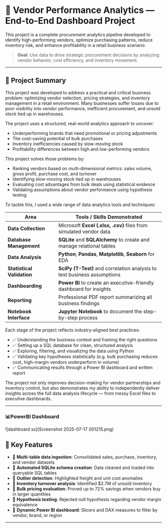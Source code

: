 # 🏪 Vendor Performance Analytics — End-to-End Dashboard Project

This project is a complete procurement analytics pipeline developed to identify high-performing vendors, optimize purchasing patterns, reduce inventory risk, and enhance profitability in a retail business scenario.

> **Goal**: Use data to drive strategic procurement decisions by analyzing vendor behavior, cost efficiency, and inventory movement.

---

## 📘 Project Summary

This project was developed to address a practical and critical business problem: optimizing vendor selection, pricing strategies, and inventory management in a retail environment. Many businesses suffer losses due to poor visibility into vendor performance, inefficient procurement, and unsold stock tied up in warehouses.

The project uses a structured, real-world analytics approach to uncover:
- Underperforming brands that need promotional or pricing adjustments
- The cost-saving potential of bulk purchases
- Inventory inefficiencies caused by slow-moving stock
- Profitability differences between high and low-performing vendors
  
This project solves those problems by:
- Ranking vendors based on multi-dimensional metrics: sales volume, gross profit, purchase cost, and turnover
- Identifying slow-moving stock tied up in warehouses
- Evaluating cost advantages from bulk deals using statistical evidence
- Validating assumptions about vendor performance using hypothesis testing

To tackle this, I used a wide range of data analytics tools and techniques:

| Area                        | Tools / Skills Demonstrated |
|-----------------------------|-----------------------------|
| **Data Collection**         | Microsoft **Excel (.xlsx, .csv)** files from simulated vendor data |
| **Database Management**     | **SQLite** and **SQLAlchemy** to create and manage relational tables |
| **Data Analysis**           | **Python**, **Pandas**, **Matplotlib**, **Seaborn** for EDA |
| **Statistical Validation**  | **SciPy (T-Test)** and correlation analysis to test business assumptions |
| **Dashboarding**            | **Power BI** to create an executive-friendly dashboard for insights |
| **Reporting**               | Professional PDF report summarizing all business findings |
| **Notebook Interface**      | **Jupyter Notebook** to document the step-by-step process |

Each stage of the project reflects industry-aligned best practices:
- ✅ Understanding the business context and framing the right questions
- ✅ Setting up a SQL database for clean, structured analysis
- ✅ Exploring, filtering, and visualizing the data using Python
- ✅ Validating key hypotheses statistically (e.g. bulk purchasing reduces cost, high-margin vendors underperform in volume)
- ✅ Communicating results through a Power BI dashboard and written report

The project not only improves decision-making for vendor partnerships and inventory control, but also demonstrates my ability to independently deliver insights across the full data analysis lifecycle — from messy Excel files to executive dashboards.

---

### 📊PowerBI Dashboard 

![dashboard ss](Screenshot 2025-07-17 001215.png)

## 🧩 Key Features

- 📌 **Multi-table data ingestion**: Consolidated sales, purchase, inventory, and vendor datasets
- 📌 **Automated SQLite schema creation**: Data cleaned and loaded into queryable SQL tables
- 📌 **Outlier detection**: Highlighted freight and unit cost anomalies
- 📌 **Inventory turnover analysis**: Identified $2.7M of unsold inventory
- 📌 **Bulk pricing evaluation**: Proved up to 72% savings when vendors buy in larger quantities
- 📌 **Hypothesis testing**: Rejected null hypothesis regarding vendor margin equivalence
- 📌 **Dynamic Power BI dashboard**: Slicers and DAX measures to filter by vendor, brand, or region

---


